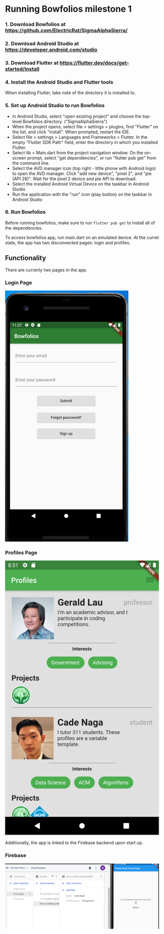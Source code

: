 # Running Bowfolios milestone 1

### 1. Download Bowfolios at https://github.com/ElectricRat/SigmaAlphaSierra/

### 2. Download Android Studio at https://developer.android.com/studio

### 3. Download Flutter at https://flutter.dev/docs/get-started/install

### 4. Install the Android Studio and Flutter tools

When installing Flutter, take note of the directory it is installed to.

### 5. Set up Android Studio to run Bowfolios

 - in Android Studio, select "open existing project" and choose the top-level Bowfolios directory. ("SigmaAlphaSierra")
 - When the project opens, select file > settings > plugins, find "Flutter" on the list, and click "install". When prompted, restart the IDE.
 - Select file > settings > Languages and Frameworks > Flutter. In the empty "Flutter SDK Path" field, enter the directory in which you installed Flutter.
 - Select lib > Main.dart from the project navigation window. On the on-screen prompt, select "get dependencies", or run "flutter pub get" from the command line.
 - Select the AVD manager icon (top right - little phone with Android logo) to open the AVD manager. Click "add new device", "pixel 2", and "pie (API 28)". Wait for the pixel 2 device and pie API to download. 
 - Select the installed Android Virtual Device on the taskbar in Android Studio
 - Run the application with the "run" icon (play button) on the taskbar in Android Studio

### 6. Run Bowfolios

Before running bowfolios, make sure to run `flutter pub get` to install all
of the dependencies.

To access bowfolios app, run main.dart on an emulated device. At the curret state,
the app has two disconnected pages: login and profiles.

## Functionality

There are currenly two pages in the app.

### Login Page
![](images/login.png)

### Profiles Page
![](images/profiles.png)

Additionally, the app is linked to the Firebase backend upon start up.

### Firebase
![](images/firebase.png)
